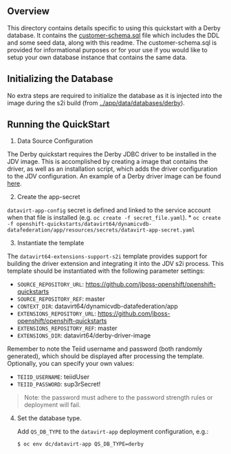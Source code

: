 ## Overview

This directory contains details specific to using this quickstart with a Derby database.  It contains the [customer-schema.sql](./customer-schema.sql) file which includes the DDL and some seed data, along with this readme.  The customer-schema.sql is provided for informational purposes or for your use if you would like to setup your own database instance that contains the same data.

## Initializing the Database

No extra steps are required to initialize the database as it is injected into the image during the s2i build (from [../app/data/databases/derby](../app/data/databases/derby)).

## Running the QuickStart

1. Data Source Configuration

The Derby quickstart requires the Derby JDBC driver to be installed in the JDV image.  This is accomplished by creating a image that contains the driver, as well as an installation script, which adds the driver configuration to the JDV configuration.  An example of a Derby driver image can be found [here](../../derby-driver-image).


2. Create the app-secret

`datavirt-app-config` secret is defined and linked to the service account when that file is installed (e.g. `oc create -f secret_file.yaml`).
    *  `oc create -f openshift-quickstarts/datavirt64/dynamicvdb-datafederation/app/resources/secrets/datavirt-app-secret.yaml`
    
    
3.  Instantiate the template

The `datavirt64-extensions-support-s2i` template provides support for building the driver extension and integrating it into the JDV s2i process.  This template should be instantiated with the following parameter settings:

* `SOURCE_REPOSITORY_URL`: https://github.com/jboss-openshift/openshift-quickstarts
* `SOURCE_REPOSITORY_REF`: master
* `CONTEXT_DIR`: datavirt64/dynamicvdb-datafederation/app
* `EXTENSIONS_REPOSITORY_URL`: https://github.com/jboss-openshift/openshift-quickstarts
* `EXTENSIONS_REPOSITORY_REF`: master
* `EXTENSIONS_DIR`: datavirt64/derby-driver-image

Remember to note the Teiid username and password (both randomly generated), which should be displayed after processing the template.  Optionally, you can specify your own values:

* `TEIID_USERNAME`: teiidUser
* `TEIID_PASSWORD`: sup3rSecret!

> Note: the password must adhere to the password strength rules or deployment will fail.

4.  Set the database type. 

    Add `QS_DB_TYPE` to the `datavirt-app` deployment configuration, e.g.:

    ```
    $ oc env dc/datavirt-app QS_DB_TYPE=derby
    ```

